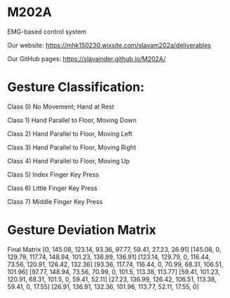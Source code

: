 # M202A
EMG-based control system

Our website: https://mhk150230.wixsite.com/slavam202a/deliverables

Our GitHub pages: https://slavainder.github.io/M202A/


# Gesture Classification:

Class 0) No Movement; Hand at Rest

Class 1) Hand Parallel to Floor, Moving Down

Class 2) Hand Parallel to Floor, Moving Left

Class 3) Hand Parallel to Floor, Moving Right

Class 4) Hand Parallel to Floor, Moving Up 

Class 5) Index Finger Key Press

Class 6) Little Finger Key Press

Class 7) Middle Finger Key Press

# Gesture Deviation Matrix

Final Matrix
[0, 145.08, 123.14, 93.36, 97.77, 59.41, 27.23, 26.91]
[145.08, 0, 129.79, 117.74, 148.94, 101.23, 136.99, 136.91]
[123.14, 129.79, 0, 116.44, 73.56, 120.91, 126.42, 132.36]
[93.36, 117.74, 116.44, 0, 70.99, 68.31, 106.51, 101.96]
[97.77, 148.94, 73.56, 70.99, 0, 101.5, 113.38, 113.77]
[59.41, 101.23, 120.91, 68.31, 101.5, 0, 59.41, 52.11]
[27.23, 136.99, 126.42, 106.51, 113.38, 59.41, 0, 17.55]
[26.91, 136.91, 132.36, 101.96, 113.77, 52.11, 17.55, 0]
